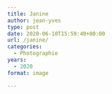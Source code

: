 ```yaml
---
title: Janine
author: jean-yves
type: post
date: 2020-06-10T15:59:40+00:00
url: /janine/
categories:
  - Photographie
years:
  - 2020
format: image

---
```

